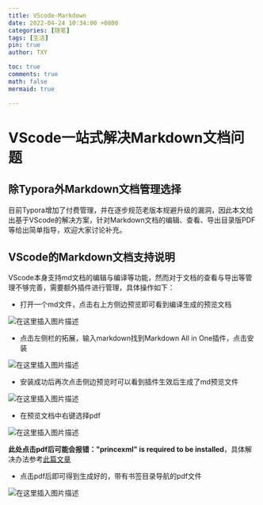 ```yaml
---
title: VScode-Markdown
date: 2022-04-24 10:34:00 +0800
categories: [随笔]
tags: [生活]
pin: true
author: TXY

toc: true
comments: true
math: false
mermaid: true

---
```


# VScode一站式解决Markdown文档问题

## 除Typora外Markdown文档管理选择
目前Typora增加了付费管理，并在逐步规范老版本规避升级的漏洞，因此本文给出基于VScode的解决方案，针对Markdown文档的编辑、查看、导出目录版PDF等给出简单指导，欢迎大家讨论补充。

## VScode的Markdown文档支持说明
VScode本身支持md文档的编辑与编译等功能，然而对于文档的查看与导出等管理不够完善，需要额外插件进行管理，具体操作如下：

 - 打开一个md文件，点击右上方侧边预览即可看到编译生成的预览文档

![在这里插入图片描述](https://img-blog.csdnimg.cn/5cd9b36d9aa849d99835d3925c6b303c.png?x-oss-process=image/watermark,type_d3F5LXplbmhlaQ,shadow_50,text_Q1NETiBAY2FsbGluZ3R4eQ==,size_20,color_FFFFFF,t_70,g_se,x_16)

- 点击左侧栏的拓展，输入markdown找到Markdown All in One插件，点击安装

![在这里插入图片描述](https://img-blog.csdnimg.cn/4f87dfe9136a44388d0306a0cde6b64b.png?x-oss-process=image/watermark,type_d3F5LXplbmhlaQ,shadow_50,text_Q1NETiBAY2FsbGluZ3R4eQ==,size_13,color_FFFFFF,t_70,g_se,x_16)

- 安装成功后再次点击侧边预览时可以看到插件生效后生成了md预览文件

![在这里插入图片描述](https://img-blog.csdnimg.cn/a0d3a4b246af4fcfb601fb9ecc6b5a5a.png?x-oss-process=image/watermark,type_d3F5LXplbmhlaQ,shadow_50,text_Q1NETiBAY2FsbGluZ3R4eQ==,size_20,color_FFFFFF,t_70,g_se,x_16)

- 在预览文档中右键选择pdf

![在这里插入图片描述](https://img-blog.csdnimg.cn/4c669c4d8113458db6f3ea4530b42056.png?x-oss-process=image/watermark,type_d3F5LXplbmhlaQ,shadow_50,text_Q1NETiBAY2FsbGluZ3R4eQ==,size_20,color_FFFFFF,t_70,g_se,x_16)

**此处点击pdf后可能会报错："princexml" is required to be installed**，具体解决办法参考[此篇文章](https://www.likecs.com/show-204406576.html)

- 点击pdf后即可得到生成好的，带有书签目录导航的pdf文件

![在这里插入图片描述](https://img-blog.csdnimg.cn/485353c939414b3ab33ad3f549011cae.png?x-oss-process=image/watermark,type_d3F5LXplbmhlaQ,shadow_50,text_Q1NETiBAY2FsbGluZ3R4eQ==,size_20,color_FFFFFF,t_70,g_se,x_16)